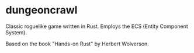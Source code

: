 # dungeoncrawl

Classic roguelike game written in Rust. Employs the ECS (Entity Component System). 

Based on the book "Hands-on Rust" by Herbert Wolverson.
